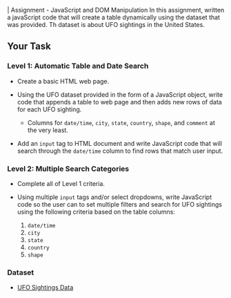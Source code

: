 | Assignment - JavaScript and DOM Manipulation
  In this assignment, written a javaScript code that will create a table dynamically using the dataset that was provided. Th dataset is about UFO sightings in the United States.


## Your Task

### Level 1: Automatic Table and Date Search

* Create a basic HTML web page.

* Using the UFO dataset provided in the form of a JavaScript object, write code that appends a table to web page and then adds new rows of data for each UFO sighting.

  * Columns for `date/time`, `city`, `state`, `country`, `shape`, and `comment` at the very least.

* Add an `input` tag to HTML document and write JavaScript code that will search through the `date/time` column to find rows that match user input.

### Level 2: Multiple Search Categories

* Complete all of Level 1 criteria.

* Using multiple `input` tags and/or select dropdowns, write JavaScript code so the user can to set multiple filters and search for UFO sightings using the following criteria based on the table columns: 

  1. `date/time`
  2. `city`
  3. `state`
  4. `country`
  5. `shape`


### Dataset

* [UFO Sightings Data](data.js)

